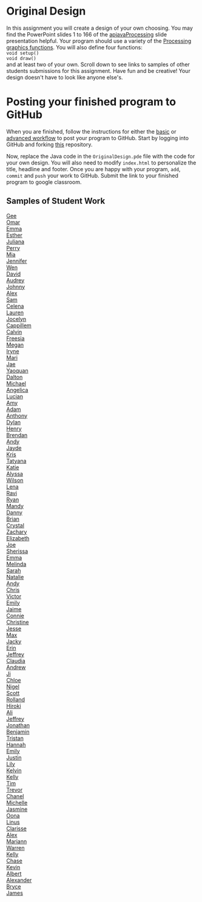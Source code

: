 Original Design
===============

In this assignment you will create a design of your own choosing. You may find the PowerPoint slides 1 to 166 of the [apjavaProcessing](https://docs.google.com/presentation/d/1sqbareaFmF9fMcp0XOl3hRO6hAlrU5WIaj4V-Kd3eDI/edit?usp=sharing) slide presentation helpful. Your program should use a variety of the [Processing graphics functions](https://processing.org/reference/). You will also define four functions:  
`void setup()`  
`void draw()`  
and at least two of your own. Scroll down to see links to samples of other students submissions for this assignment. Have fun and be creative! Your design doesn't have to look like anyone else's.

Posting your finished program to GitHub
=======================================
When you are finished, follow the instructions for either the [basic](https://github.com/APCSLowell/SampleAssignmentSimple) or [advanced workflow](https://github.com/APCSLowell/SampleAssignment) to post your program to GitHub. Start by logging into GitHub and forking [this](https://github.com/LowellSampleClass/OriginalDesign) repository.  

Now, replace the Java code in the `OriginalDesign.pde` file with the code for your own design. You will also need to modify `index.html` to personalize the title, headline and footer. Once you are happy with your program, `add`, `commit` and `push` your work to GitHub. Submit the link to your finished program to google classroom.

Samples of Student Work
-----------------------
[Gee](https://trtran8.github.io/OriginalDesign/)   
[Omar](https://omaralkharji.github.io/OriginalDesign/)   
[Emma](https://emmab3.github.io/OriginalDesign/)   
[Esther](https://estherchung83.github.io/OriginalDesign/)   
[Juliana](https://solojuliana.github.io/OriginalDesign/)   
[Perry](https://perry2.github.io/OriginalDesign/)   
[Mia](https://chenmia.github.io/OriginalDesign/)   
[Jennifer](https://jp4099.github.io/SampleAssignment/)   
[Wen](https://wizardowolfini.github.io/OriginalDesign/)   
[David](https://dactualchung.github.io/OriginalDesign/)   
[Audrey](https://chubbibunniomnomnom.github.io/OriginalDesign/)   
[Johnny](https://jonguyen15.github.io/OriginalDesign/)   
[Alex](https://alexanduh.github.io/OriginalDesign/)   
[Sam](https://saxie1.github.io/OriginalDesign/)   
[Celena](https://celinaye.github.io/OriginalDesign/)   
[Lauren](https://lauren-tran.github.io/OriginalDesign/)   
[Jocelyn](https://pexie66.github.io/OriginalDesign/)   
[Cappillem](https://apcscap.github.io/OriginalDesign/)   
[Calvin](https://callmecalvin808.github.io/OriginalDesign/)  
[Freesia](https://freesiaf.github.io/OriginalDesign/)   
[Megan](https://meganeliza.github.io/OriginalDesign/)   
[Iryne](https://irynechu.github.io/OriginalDesign/)   
[Mari](https://mariwoodworth.github.io/OriginalDesign/)   
[Jae](https://jaekim06789.github.io/OriginalDesign/)   
[Yaoquan](https://yachen16.github.io/Original-Design/)   
[Dalton](https://daltonnham.github.io/OriginalDesign/)   
[Michael](https://psyduckjar.github.io/OriginalDesign/)   
[Angelica](https://anlam4.github.io/OriginalDesign/)   
[Lucian](https://lucianli.github.io/OriginalDesign/)   
[Amy](https://amychang415.github.io/OriginalDesign/)   
[Adam](https://norwegianwoods.github.io/OriginalDesign/)   
[Anthony](https://aanthh.github.io/OriginalDesign/)   
[Dylan](https://dyhuynh.github.io/OriginalDesign/)   
[Henry](https://helee2.github.io/OriginalDesign/)   
[Brendan](https://brleunga.github.io/OriginalDesign/)   
[Andy](https://anli28.github.io/OriginalDesign/)   
[Jayde](https://jaydewong.github.io/Egg/)   
[Kris](https://potato-krisu.github.io/OriginalDesign/)   
[Tatyana](https://tgrishanina.github.io/OriginalDesign/)   
[Katie](https://ktay369.github.io/OriginalDesign/)   
[Alyssa](https://alyangelxd.github.io/OriginalDesign/)   
[Wilson](https://strawhatwilson.github.io/OriginalDesign/)   
[Lena](https://leogrady.github.io/OriginalDesign/)   
[Ravi](https://ravik0.github.io/OriginalDesign/)   
[Ryan](https://someguy13.github.io/OriginalDesign/)   
[Mandy](https://mandy-wu.github.io/OriginalDesign/)   
[Danny](https://dshockz415.github.io/OriginalDesign/)   
[Brian](https://bryee10.github.io/OriginalDesign/)   
[Crystal](https://crystalleesf.github.io/OriginalDesign/)   
[Zachary](https://dengzacapcs.github.io/OriginalDesign/)   
[Elizabeth](https://elkirwan.github.io/OriginalDesign/)   
[Joe](https://joehuang1108.github.io/OriginalDesign/)   
[Sherissa](https://sherissago.github.io/OriginalDesign/)   
[Emma](https://emblenkinsop.github.io/OriginalDesign/)    
[Melinda](https://melindali255.github.io/OriginalDesign/)   
[Sarah](https://sarah2468.github.io/OriginalDesign/)   
[Natalie](https://nabunimovitz.github.io/OriginalDesign/)   
[Andy](https://8-man.github.io/OriginalDesign/)   
[Chris](https://chrisc641.github.io/OriginalDesign/)   
[Victor](https://victorchaan.github.io/OriginalDesign/)   
[Emily](https://emchen1.github.io/OriginalDesign/)   
[Jaime](https://ixjaime.github.io/OriginalDesign/)   
[Connie](https://theconnieliu.github.io/OriginalDesign/)   
[Christine](https://dumbdumbdot.github.io/OriginalDesign/)   
[Jesse](http://buzzcrackle.com/apcs/SampleAssignment)   
[Max](https://maxwxng.github.io/OriginalDesign/)   
[Jacky](https://jaliu4.github.io/OriginalDesign/)   
[Erin](https://erwu5.github.io/OriginalDesign/)   
[Jeffrey](https://jeffreythesloth.github.io/OriginalDesign/)   
[Claudia](https://zixuanshao.github.io/OriginalDesign/)   
[Andrew](https://ansimasfusd.github.io/OriginalDesign/)   
[Ji](https://jili53.github.io/OriginalDesign/)   
[Chloe](https://chlozimo.github.io/OriginalDesign/)   
[Nigel](https://ninebraska.github.io/OriginalDesign/)   
[Scott](https://lulzees.github.io/OriginalDesign/)   
[Rolland](https://rollandliao.github.io/OriginalDesign/)   
[Hiroki](https://hirokimasudathaya.github.io/OriginalDesign/)   
[Ali](https://shaikh7860.github.io/OriginalDesign/)   
[Jeffrey](https://jechen27.github.io/OriginalDesign/)   
[Jonathan](https://jonathan109.github.io/OriginalDesign/)   
[Benjamin](https://begilbert.github.io/OriginalDesign/)   
[Tristan](https://trting.github.io/OriginalDesign/)   
[Hannah](https://hacosselmon.github.io/OriginalDesign-1/)   
[Emily](https://emquach.github.io/OriginalDesign/)   
[Justin](https://jolucky.github.io/OriginalDesign/)   
[Lily](https://oulilyapjava.github.io/OriginalDesign/)   
[Kelvin](https://chan34kelvin.github.io/OriginalDesign/)   
[Kelly](https://kellykelp.github.io/OriginalDesign/)   
[Tim](https://timyuen2.github.io/OriginalDesign/)   
[Trevor](https://tlouie16.github.io/OriginalDesign/)   
[Chanel](https://chan3l.github.io/OriginalDesign/)   
[Michelle](https://misyel.github.io/OriginalDesign/)   
[Jasmine](https://jizeng2.github.io/OriginalDesign/)   
[Oona](https://oonarisseadams.github.io/OriginalDesign/)   
[Linus](https://linusng15.github.io/OriginalDesign/)   
[Clarisse](https://claruino.github.io/OriginalDesign/)   
[Alex](https://parkore9920.github.io/OriginalDesign/)   
[Mariann](https://mariann-lowellapcs.github.io/OriginalDesign/)   
[Warren](https://werren.github.io/OriginalDesign/)   
[Kelly](https://kellykelp.github.io/OriginalDesign/)   
[Chase](https://chaseabm.github.io/OriginalDesign/)   
[Kevin](https://kecoffey1.github.io/OriginalDesign/)   
[Albert](https://albertma222.github.io/OriginalDesign/)   
[Alexander](http://gh.epixtallion.tk/OriginalDesign/)   
[Bryce](https://brmao123.github.io/SampleAssignment/)   
[James](https://james168ma.github.io/OriginalDesign/)   

